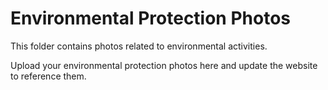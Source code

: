 # Environmental Protection Photos

This folder contains photos related to environmental activities.

Upload your environmental protection photos here and update the website to reference them.
